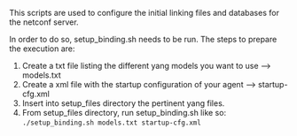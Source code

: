 This scripts are used to configure the initial linking files and databases for the netconf server.

In order to do so, setup_binding.sh needs to be run. The steps to prepare the execution are:

1. Create a txt file listing the different yang models you want to use --> models.txt
2. Create a xml file with the startup configuration of your agent --> startup-cfg.xml
3. Insert into setup_files directory the pertinent yang files.
4. From setup_files directory, run setup_binding.sh like so:
``
./setup_binding.sh models.txt startup-cfg.xml
``